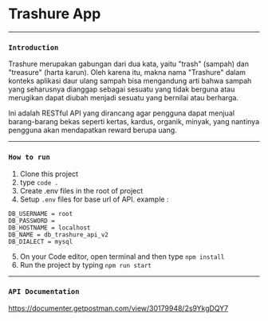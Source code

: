 # Trashure App

---

### `Introduction`

Trashure merupakan gabungan dari dua kata, yaitu "trash" (sampah) dan "treasure" (harta karun). Oleh karena itu, makna nama "Trashure" dalam konteks aplikasi daur ulang sampah bisa mengandung arti bahwa sampah yang seharusnya dianggap sebagai sesuatu yang tidak berguna atau merugikan dapat diubah menjadi sesuatu yang bernilai atau berharga.

Ini adalah RESTful API yang dirancang agar pengguna dapat menjual barang-barang bekas seperti kertas, kardus, organik, minyak, yang nantinya pengguna akan mendapatkan reward berupa uang.

---

### `How to run`

1. Clone this project
2. type `code .`
3. Create .env files in the root of project
4. Setup `.env` files for base url of API. example :
```
DB_USERNAME = root
DB_PASSWORD =
DB_HOSTNAME = localhost
DB_NAME = db_trashure_api_v2
DB_DIALECT = mysql
```
5. On your Code editor, open terminal and then type `npm install`
6. Run the project by typing `npm run start`

---

### `API Documentation`

https://documenter.getpostman.com/view/30179948/2s9YkgDQY7